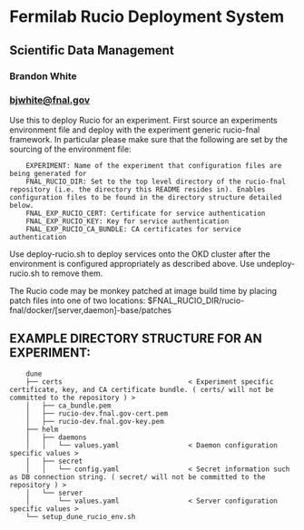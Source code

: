 
# Fermilab Rucio Deployment System
## Scientific Data Management
### Brandon White
### bjwhite@fnal.gov

Use this to deploy Rucio for an experiment. First source an experiments environment file and deploy with the experiment generic rucio-fnal framework.
In particular please make sure that the following are set by the sourcing of the environment file:
~~~~
    EXPERIMENT: Name of the experiment that configuration files are being generated for
    FNAL_RUCIO_DIR: Set to the top level directory of the rucio-fnal repository (i.e. the directory this README resides in). Enables configuration files to be found in the directory structure detailed below.
    FNAL_EXP_RUCIO_CERT: Certificate for service authentication
    FNAL_EXP_RUCIO_KEY: Key for service authentication
    FNAL_EXP_RUCIO_CA_BUNDLE: CA certificates for service authentication
~~~~

Use deploy-rucio.sh to deploy services onto the OKD cluster after the environment is configured appropriately as described above.
Use undeploy-rucio.sh to remove them.

The Rucio code may be monkey patched at image build time by placing patch files into one of two locations: $FNAL_RUCIO_DIR/rucio-fnal/docker/[server,daemon]-base/patches

## EXAMPLE DIRECTORY STRUCTURE FOR AN EXPERIMENT:
~~~~
    dune
    ├── certs                               < Experiment specific certificate, key, and CA certificate bundle. ( certs/ will not be committed to the repository ) >
    │   ├── ca_bundle.pem
    │   ├── rucio-dev.fnal.gov-cert.pem
    │   ├── rucio-dev.fnal.gov-key.pem
    ├── helm
    │   ├── daemons
    │   │   └── values.yaml                 < Daemon configuration specific values > 
    │   ├── secret
    │   │   └── config.yaml                 < Secret information such as DB connection string. ( secret/ will not be committed to the repository ) >
    │   └── server
    │       └── values.yaml                 < Server configuration specific values >
    └── setup_dune_rucio_env.sh
~~~~
